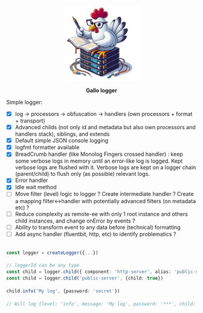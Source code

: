 <p align="center">
    <img height="200" src="https://raw.githubusercontent.com/gallolabs/logger/main/logo_w200.jpeg">
  <p align="center"><strong>Gallo logger</strong></p>
</p>

Simple logger:
- [x] log -> processors -> obfuscation -> handlers (own processors + format + transport)
- [x] Advanced childs (not only id and metadata but also own processors and handlers stack), siblings, and extends
- [x] Default simple JSON console logging
- [x] logfmt formatter available
- [x] BreadCrumb handler (like Monolog Fingers crossed handler) : keep some verbose logs in memory until an error-like log is logged. Kept verbose logs are flushed with it. Verbose logs are kept on a logger chain (parent/child) to flush only (as possible) relevant logs.
- [x] Error handler
- [x] Idle wait method
- [ ] Move filter (level) logic to logger ? Create intermediate handler ? Create a mapping filter<->handler with potentially advanced filters (on metadata etc) ?
- [ ] Reduce complexity as remote-ee with only 1 root instance and others child instances, and change onError by events ?
- [ ] Ability to transform event to any data before (technical) formatting
- [ ] Add async handler (fluentbit, http, etc) to identify problematics ?

```typescript

const logger = createLogger({...})

// loggerId can be any type
const child = logger.child({ component: 'http-server', alias: 'public-server' })
const child = logger.child('public-server', {child: true})

child.info('My log', {password: 'secret'})

// Will log {level: 'info', message: 'My log', password: '***', child: true, timestamp: '(date)', logger: 'public-server'}

```